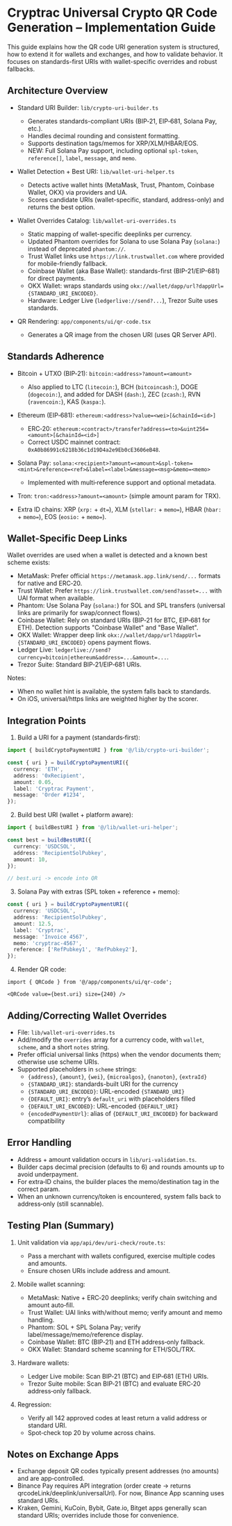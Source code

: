 # Cryptrac Universal Crypto QR Code Generation – Implementation Guide

This guide explains how the QR code URI generation system is structured, how to extend it for wallets and exchanges, and how to validate behavior. It focuses on standards-first URIs with wallet-specific overrides and robust fallbacks.

## Architecture Overview

- Standard URI Builder: `lib/crypto-uri-builder.ts`
  - Generates standards-compliant URIs (BIP‑21, EIP‑681, Solana Pay, etc.).
  - Handles decimal rounding and consistent formatting.
  - Supports destination tags/memos for XRP/XLM/HBAR/EOS.
  - NEW: Full Solana Pay support, including optional `spl-token`, `reference[]`, `label`, `message`, and `memo`.

- Wallet Detection + Best URI: `lib/wallet-uri-helper.ts`
  - Detects active wallet hints (MetaMask, Trust, Phantom, Coinbase Wallet, OKX) via providers and UA.
  - Scores candidate URIs (wallet-specific, standard, address-only) and returns the best option.

- Wallet Overrides Catalog: `lib/wallet-uri-overrides.ts`
  - Static mapping of wallet-specific deeplinks per currency.
  - Updated Phantom overrides for Solana to use Solana Pay (`solana:`) instead of deprecated `phantom://`.
  - Trust Wallet links use `https://link.trustwallet.com` where provided for mobile-friendly fallback.
  - Coinbase Wallet (aka Base Wallet): standards-first (BIP-21/EIP-681) for direct payments.
  - OKX Wallet: wraps standards using `okx://wallet/dapp/url?dappUrl={STANDARD_URI_ENCODED}`.
  - Hardware: Ledger Live (`ledgerlive://send?...`), Trezor Suite uses standards.

- QR Rendering: `app/components/ui/qr-code.tsx`
  - Generates a QR image from the chosen URI (uses QR Server API).

## Standards Adherence

- Bitcoin + UTXO (BIP‑21): `bitcoin:<address>?amount=<amount>`
  - Also applied to LTC (`litecoin:`), BCH (`bitcoincash:`), DOGE (`dogecoin:`), and added for DASH (`dash:`), ZEC (`zcash:`), RVN (`ravencoin:`), KAS (`kaspa:`).

- Ethereum (EIP‑681): `ethereum:<address>?value=<wei>[&chainId=<id>]`
  - ERC‑20: `ethereum:<contract>/transfer?address=<to>&uint256=<amount>[&chainId=<id>]`
  - Correct USDC mainnet contract: `0xA0b86991c6218b36c1d19D4a2e9Eb0cE3606eB48`.

- Solana Pay: `solana:<recipient>?amount=<amount>&spl-token=<mint>&reference=<ref>&label=<label>&message=<msg>&memo=<memo>`
  - Implemented with multi‑reference support and optional metadata.

- Tron: `tron:<address>?amount=<amount>` (simple amount param for TRX).

- Extra ID chains: XRP (`xrp:` + `dt=`), XLM (`stellar:` + `memo=`), HBAR (`hbar:` + `memo=`), EOS (`eosio:` + `memo=`).

## Wallet‑Specific Deep Links

Wallet overrides are used when a wallet is detected and a known best scheme exists:

- MetaMask: Prefer official `https://metamask.app.link/send/...` formats for native and ERC‑20.
- Trust Wallet: Prefer `https://link.trustwallet.com/send?asset=...` with UAI format when available.
- Phantom: Use Solana Pay (`solana:`) for SOL and SPL transfers (universal links are primarily for swap/connect flows).
- Coinbase Wallet: Rely on standard URIs (BIP‑21 for BTC, EIP‑681 for ETH). Detection supports "Coinbase Wallet" and "Base Wallet".
 - OKX Wallet: Wrapper deep link `okx://wallet/dapp/url?dappUrl={STANDARD_URI_ENCODED}` opens payment flows.
 - Ledger Live: `ledgerlive://send?currency=bitcoin|ethereum&address=...&amount=...`.
 - Trezor Suite: Standard BIP‑21/EIP‑681 URIs.

Notes:
- When no wallet hint is available, the system falls back to standards.
- On iOS, universal/https links are weighted higher by the scorer.

## Integration Points

1) Build a URI for a payment (standards‑first):

```ts
import { buildCryptoPaymentURI } from '@/lib/crypto-uri-builder';

const { uri } = buildCryptoPaymentURI({
  currency: 'ETH',
  address: '0xRecipient',
  amount: 0.05,
  label: 'Cryptrac Payment',
  message: 'Order #1234',
});
```

2) Build best URI (wallet + platform aware):

```ts
import { buildBestURI } from '@/lib/wallet-uri-helper';

const best = buildBestURI({
  currency: 'USDCSOL',
  address: 'RecipientSolPubkey',
  amount: 10,
});

// best.uri -> encode into QR
```

3) Solana Pay with extras (SPL token + reference + memo):

```ts
const { uri } = buildCryptoPaymentURI({
  currency: 'USDCSOL',
  address: 'RecipientSolPubkey',
  amount: 12.5,
  label: 'Cryptrac',
  message: 'Invoice 4567',
  memo: 'cryptrac-4567',
  reference: ['RefPubkey1', 'RefPubkey2'],
});
```

4) Render QR code:

```tsx
import { QRCode } from '@/app/components/ui/qr-code';

<QRCode value={best.uri} size={240} />
```

## Adding/Correcting Wallet Overrides

- File: `lib/wallet-uri-overrides.ts`
- Add/modify the `overrides` array for a currency code, with `wallet`, `scheme`, and a short `notes` string.
- Prefer official universal links (https) when the vendor documents them; otherwise use scheme URIs.
 - Supported placeholders in `scheme` strings:
   - `{address}`, `{amount}`, `{wei}`, `{microalgos}`, `{nanoton}`, `{extraId}`
   - `{STANDARD_URI}`: standards-built URI for the currency
   - `{STANDARD_URI_ENCODED}`: URL-encoded `{STANDARD_URI}`
   - `{DEFAULT_URI}`: entry’s `default_uri` with placeholders filled
   - `{DEFAULT_URI_ENCODED}`: URL-encoded `{DEFAULT_URI}`
   - `{encodedPaymentUrl}`: alias of `{DEFAULT_URI_ENCODED}` for backward compatibility

## Error Handling

- Address + amount validation occurs in `lib/uri-validation.ts`.
- Builder caps decimal precision (defaults to 6) and rounds amounts up to avoid underpayment.
- For extra‑ID chains, the builder places the memo/destination tag in the correct param.
- When an unknown currency/token is encountered, system falls back to address‑only (still scannable).

## Testing Plan (Summary)

1) Unit validation via `app/api/dev/uri-check/route.ts`:
   - Pass a merchant with wallets configured, exercise multiple codes and amounts.
   - Ensure chosen URIs include address and amount.

2) Mobile wallet scanning:
   - MetaMask: Native + ERC‑20 deeplinks; verify chain switching and amount auto‑fill.
   - Trust Wallet: UAI links with/without memo; verify amount and memo handling.
   - Phantom: SOL + SPL Solana Pay; verify label/message/memo/reference display.
   - Coinbase Wallet: BTC (BIP‑21) and ETH address‑only fallback.
   - OKX Wallet: Standard scheme scanning for ETH/SOL/TRX.

3) Hardware wallets:
   - Ledger Live mobile: Scan BIP‑21 (BTC) and EIP‑681 (ETH) URIs.
   - Trezor Suite mobile: Scan BIP‑21 (BTC) and evaluate ERC‑20 address‑only fallback.

4) Regression:
   - Verify all 142 approved codes at least return a valid address or standard URI.
   - Spot‑check top 20 by volume across chains.

## Notes on Exchange Apps

 - Exchange deposit QR codes typically present addresses (no amounts) and are app‑controlled.
 - Binance Pay requires API integration (order create → returns qrcodeLink/deeplink/universalUrl). For now, Binance App scanning uses standard URIs.
 - Kraken, Gemini, KuCoin, Bybit, Gate.io, Bitget apps generally scan standard URIs; overrides include those for convenience.
